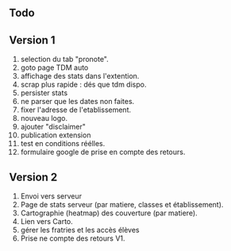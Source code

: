 Todo
----

Version 1
---------
1. selection du tab "pronote".
2. goto page TDM auto
3. affichage des stats dans l'extention.
4. scrap plus rapide : dés que tdm dispo.
5. persister stats
6. ne parser que les dates non faites.
7. fixer l'adresse de l'etablissement.
8. nouveau logo.
9. ajouter "disclaimer"
10. publication extension
11. test en conditions réélles.
12. formulaire google de prise en compte des retours.

Version 2
---------
1. Envoi vers serveur
2. Page de stats serveur (par matiere, classes et établissement).
3. Cartographie (heatmap) des couverture (par matiere).
4. Lien vers Carto.
5. gérer les fratries et les accès élèves
6. Prise ne compte des retours V1.
